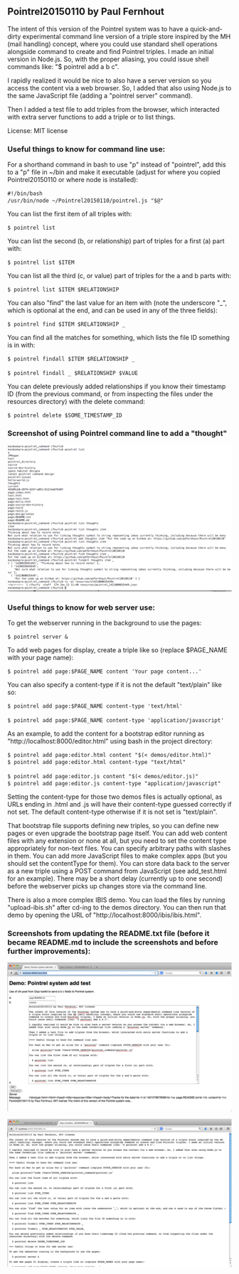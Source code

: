 ## Pointrel20150110 by Paul Fernhout

The intent of this version of the Pointrel system was to have a quick-and-dirty experimental command line version
of a triple store inspired by the MH (mail handling) concept,
where you could use standard shell operations alongside command to create and find Pointrel triples.
I made an initial version in Node.js.
So, with the proper aliasing, you could issue shell commands like: "$ pointrel add a b c".

I rapidly realized it would be nice to also have a server version so you access the content via a web browser.
So, I added that also using Node.js to the same JavaScript file (adding a "pointrel server" command). 

Then I added a test file to add triples from the browser, which interacted with extra server functions to add a triple or to list things.

License: MIT license

### Useful things to know for command line use:

For a shorthand command in bash to use "p" instead of "pointrel", add this to a "p" file in ~/bin and make it executable
(adjust for where you copied Pointrel20150110 or where node is installed):

    #!/bin/bash
    /usr/bin/node ~/Pointrel20150110/pointrel.js "$@"

You can list the first item of all triples with:

    $ pointrel list

You can list the second (b, or relationship) part of triples for a first (a) part with:

    $ pointrel list $ITEM

You can list all the third (c, or value) part of triples for the a and b parts with:

    $ pointrel list $ITEM $RELATIONSHIP

You can also "find" the last value for an item with (note the underscore "_", which is optional at the end,
and can be used in any of the three fields):

    $ pointrel find $ITEM $RELATIONSHIP _

You can find all the matches for something, which lists the file ID something is in with:

    $ pointrel findall $ITEM $RELATIONSHIP _

    $ pointrel findall _ $RELATIONSHIP $VALUE

You can delete previously added relationships if you know their timestamp ID
(from the previous command, or from inspecting the files under the resources directory) with the delete command:

    $ pointrel delete $SOME_TIMESTAMP_ID

### Screenshot of using Pointrel command line to add a "thought"

![Pointrel20150110 screenshot of command line interactions to add a thought](/screenshots/Pointrel20150110-screenshot-command-line-interactions-to-add-a-thought.png?raw=true "Optional Title")

### Useful things to know for web server use:

To get the webserver running in the background to use the pages:

    $ pointrel server &

To add web pages for display, create a triple like so (replace $PAGE_NAME with your page name):

    $ pointrel add page:$PAGE_NAME content 'Your page content...'

You can also specify a content-type if it is not the default "text/plain" like so:

    $ pointrel add page:$PAGE_NAME content-type 'text/html'

    $ pointrel add page:$PAGE_NAME content-type 'application/javascript'

As an example, to add the content for a bootstrap editor running as "http://localhost:8000/editor.html" using bash in the project directory:

    $ pointrel add page:editor.html content "$(< demos/editor.html)"
    $ pointrel add page:editor.html content-type "text/html"
    
    $ pointrel add page:editor.js content "$(< demos/editor.js)"
    $ pointrel add page:editor.js content-type "application/javascript"
    
Setting the content-type for those two demos files is actually optional,
as URLs ending in .html and .js will have their content-type guessed correctly if not set.
The default content-type otherwise if it is not set is "text/plain".

That bootstrap file supports defining new triples, so you can define new pages or even upgrade the bootstrap page itself.
You can add web content files with any extension or none at all, but you need to set the content type appropriately for non-text files.
You can specify arbitrary paths with slashes in them.
You can add more JavaScript files to make complex apps (but you should set the contentType for them).
You can store data back to the server as a new triple using a POST command from JavaScript (see add_test.html for an example).
There may be a short delay (currently up to one second) before the webserver picks up changes store via the command line.

There is also a more complex IBIS demo. You can load the files by running "upload-ibis.sh" after cd-ing to the demos directory.
You can then run that demo by opening the URL of "http://localhost:8000/ibis/ibis.html".

### Screenshots from updating the README.txt file (before it became README.md to include the screenshots and before further improvements):

![Pointrel20150110 screenshot adding README content via web interface](/screenshots/Pointrel20150110-screenshot-adding-README-content-via-web-interface.png?raw=true "Optional Title")

![Pointrel20150110 screenshot viewing README content via web interface](/screenshots/Pointrel20150110-screenshot-viewing-README-content-via-web-interface.png?raw=true "Optional Title")
